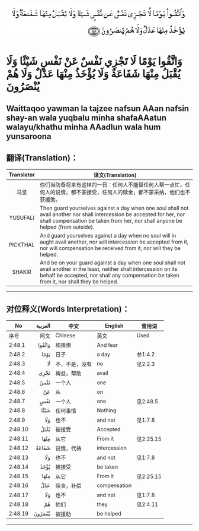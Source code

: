 ![002:048](images/002_048.gif)

#  وَاتَّقُوا يَوْمًا لَا تَجْزِي نَفْسٌ عَنْ نَفْسٍ شَيْئًا وَلَا يُقْبَلُ مِنْهَا شَفَاعَةٌ وَلَا يُؤْخَذُ مِنْهَا عَدْلٌ وَلَا هُمْ يُنْصَرُونَ 

## Waittaqoo yawman la tajzee nafsun AAan nafsin shay-an wala yuqbalu minha shafaAAatun walayu/khathu minha AAadlun wala hum yunsaroona

## 翻译(Translation)：

| Translator | 译文(Translation)                                            |
|:----------:| ------------------------------------------------------------ |
| 马坚       | 你们当防备将来有这样的一日：任何人不能替任何人帮一点忙，任何人的说情，都不蒙接受，任何人的赎金，都不蒙采纳，他们也不获援助。 |
| YUSUFALI   | Then guard yourselves against a day when one soul shall not avail another nor shall intercession be accepted for her, nor shall compensation be taken from her, nor shall anyone be helped (from outside). |
| PICKTHAL   | And guard yourselves against a day when no soul will in aught avail another, nor will intercession be accepted from it, nor will compensation be received from it, nor will they be helped. |
| SHAKIR     | And be on your guard against a day when one soul shall not avail another in the least, neither shall intercession on its behalf be accepted, nor shall any compensation be taken from it, nor shall they be helped. |

---

## 对位释义(Words Interpretation)：

| No      | العربية | 中文           | English      | 曾用词    |
| ------- | ------: | -------------- | ------------ | --------- |
| 序号    |    阿文 | Chinese        | 英文         | Used      |
| 2:48.1  |  وَاتَّقُوا | 和畏惧         | And fear     |           |
| 2:48.2  |    يَوْمًا | 日子           | a day        | 参1:4.2   |
| 2:48.3  |      لَا | 不，不是，没有 | no           | 见2:2.3   |
| 2:48.4  |    تَجْزِي | 裨益，帮助     | avail        |           |
| 2:48.5  |     نَفْسٌ | 一个人         | one          |           |
| 2:48.6  |      عَنْ | 从             | on           |           |
| 2:48.7  |     نَفْسٍ | 一个人         | one          | 见2:48.5  |
| 2:48.8  |    شَيْئًا | 任何事情       | Nothing      |           |
| 2:48.9  |     وَلَا | 也不           | and not      | 见1:7.8   |
| 2:48.10 |    يُقْبَلُ | 被接受         | Accepted     |           |
| 2:48.11 |    مِنْهَا | 从它           | From it      | 见2:25.15 |
| 2:48.12 |   شَفَاعَةٌ | 说情，代祷     | intercession |           |
| 2:48.13 |     وَلَا | 也不           | and not      | 见1:7.8   |
| 2:48.14 |    يُؤْخَذُ | 被接受         | be taken     |           |
| 2:48.15 |    مِنْهَا | 从它           | From it      | 见2:25.15 |
| 2:48.16 |     عَدْلٌ | 赎金，补偿     | compensation |           |
| 2:48.17 |     وَلَا | 也不           | and not      | 见1:7.8   |
| 2:48.18 |      هُمْ | 他们           | they         | 见2:4.11  |
| 2:48.19 |  يُنْصَرُونَ | 被援助         | be helped    |           |

---
